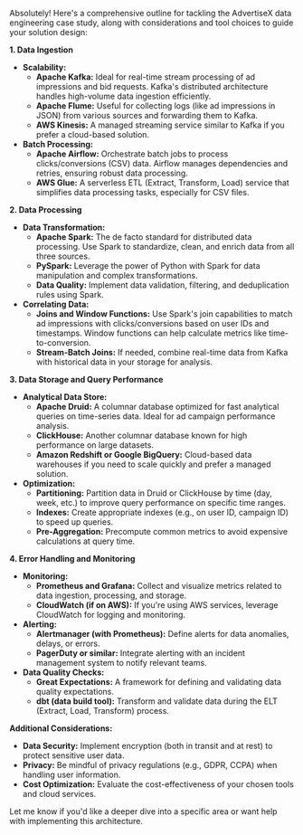 Absolutely! Here's a comprehensive outline for tackling the AdvertiseX data engineering case study, along with considerations and tool choices to guide your solution design:

**1. Data Ingestion**

*   **Scalability:**
    *   **Apache Kafka:** Ideal for real-time stream processing of ad impressions and bid requests. Kafka's distributed architecture handles high-volume data ingestion efficiently.
    *   **Apache Flume:**  Useful for collecting logs (like ad impressions in JSON) from various sources and forwarding them to Kafka.
    *   **AWS Kinesis:**  A managed streaming service similar to Kafka if you prefer a cloud-based solution.
*   **Batch Processing:**
    *   **Apache Airflow:**  Orchestrate batch jobs to process clicks/conversions (CSV) data. Airflow manages dependencies and retries, ensuring robust data processing.
    *   **AWS Glue:** A serverless ETL (Extract, Transform, Load) service that simplifies data processing tasks, especially for CSV files.

**2. Data Processing**

*   **Data Transformation:**
    *   **Apache Spark:**  The de facto standard for distributed data processing. Use Spark to standardize, clean, and enrich data from all three sources.
    *   **PySpark:**  Leverage the power of Python with Spark for data manipulation and complex transformations.
    *   **Data Quality:** Implement data validation, filtering, and deduplication rules using Spark.
*   **Correlating Data:**
    *   **Joins and Window Functions:**  Use Spark's join capabilities to match ad impressions with clicks/conversions based on user IDs and timestamps. Window functions can help calculate metrics like time-to-conversion.
    *   **Stream-Batch Joins:** If needed, combine real-time data from Kafka with historical data in your storage for analysis.

**3. Data Storage and Query Performance**

*   **Analytical Data Store:**
    *   **Apache Druid:**  A columnar database optimized for fast analytical queries on time-series data. Ideal for ad campaign performance analysis.
    *   **ClickHouse:**  Another columnar database known for high performance on large datasets.
    *   **Amazon Redshift or Google BigQuery:** Cloud-based data warehouses if you need to scale quickly and prefer a managed solution.
*   **Optimization:**
    *   **Partitioning:** Partition data in Druid or ClickHouse by time (day, week, etc.) to improve query performance on specific time ranges.
    *   **Indexes:** Create appropriate indexes (e.g., on user ID, campaign ID) to speed up queries.
    *   **Pre-Aggregation:** Precompute common metrics to avoid expensive calculations at query time.

**4. Error Handling and Monitoring**

*   **Monitoring:**
    *   **Prometheus and Grafana:**  Collect and visualize metrics related to data ingestion, processing, and storage.
    *   **CloudWatch (if on AWS):**  If you're using AWS services, leverage CloudWatch for logging and monitoring.
*   **Alerting:**
    *   **Alertmanager (with Prometheus):** Define alerts for data anomalies, delays, or errors.
    *   **PagerDuty or similar:**  Integrate alerting with an incident management system to notify relevant teams.
*   **Data Quality Checks:**
    *   **Great Expectations:** A framework for defining and validating data quality expectations.
    *   **dbt (data build tool):**  Transform and validate data during the ELT (Extract, Load, Transform) process.

**Additional Considerations:**

*   **Data Security:** Implement encryption (both in transit and at rest) to protect sensitive user data.
*   **Privacy:**  Be mindful of privacy regulations (e.g., GDPR, CCPA) when handling user information.
*   **Cost Optimization:** Evaluate the cost-effectiveness of your chosen tools and cloud services.



Let me know if you'd like a deeper dive into a specific area or want help with implementing this architecture.
